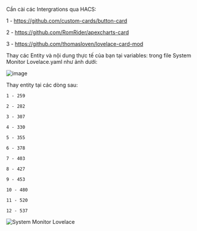 Cần cài các Intergrations qua HACS:

  1 - https://github.com/custom-cards/button-card
	
  2 - https://github.com/RomRider/apexcharts-card
	
  3 - https://github.com/thomasloven/lovelace-card-mod
	
Thay các Entity và nội dung thực tế của bạn tại variables: trong file System Monitor Lovelace.yaml như ảnh dưới:

![image](https://github.com/khaisilk1910/Home-Assistant-System-Monitor-Lovelace/assets/3167468/1df73a7b-18b1-4991-9bfd-e951176b57c5)

Thay entity tại các dòng sau:

	1 - 259
 
 	2 - 282

	3 - 307
 
 	4 - 330

	5 - 355
 
 	6 - 378

	7 - 403
 
 	8 - 427

	9 - 453
 
 	10 - 480

	11 - 520
 
 	12 - 537

![System Monitor Lovelace](https://github.com/khaisilk1910/Home-Assistant-System-Monitor-Lovelace/assets/3167468/a8fb99fb-3077-4465-b0b4-44181e92e78d)
